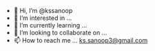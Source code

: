 - 👋 Hi, I’m @kssanoop
- 👀 I’m interested in ...
- 🌱 I’m currently learning ...
- 💞️ I’m looking to collaborate on ...
- 📫 How to reach me ... ks.sanoop3@gmail.com
